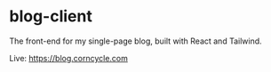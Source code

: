 # blog-client

The front-end for my single-page blog, built with React and Tailwind.

Live: https://blog.corncycle.com
